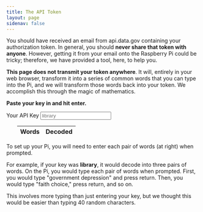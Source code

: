 ```yaml
---
title: The API Token
layout: page
sidenav: false
---
```


<script type="text/javascript" src="{{ '/js/wordlist.js' | prepend: site.baseurl }}"></script>

You should have received an email from api.data.gov containing your authorization token. In general, you should **never share that token with anyone**. However, getting it from your email onto the Raspberry Pi could be tricky; therefore, we have provided a tool, here, to help you.

**This page does not transmit your token anywhere**. It will, entirely in your web browser, transform it into a series of common words that you can type into the Pi, and we will transform those words back into your token. We accomplish this through the magic of mathematics.

**Paste your key in and hit enter.**

<div class="grid-container">
  <div class="grid-row">
    <div class="tablet:grid-col">
        <label class="usa-label" for="api-key">Your API Key</label>
        <input class="usa-input" id="api-key" name="api-key" type="text" placeholder="library">
    </div>
    <div class="grid-col-fill" style="padding-left: 2em;">
        <table class="usa-table usa-table--borderless usa-table--striped">
            <thead>
                <tr>
                    <th scope="col">Words</th>
                    <th scope="col">Decoded</th>
                </tr>
            </thead>
            <tbody id="tablebody">
            </tbody>
        </table>
    </div>
</div>
</div>

To set up your Pi, you will need to enter each pair of words (at right) when prompted. 

For example, if your key was <b>library</b>, it would decode into three pairs of words. On the Pi, you would type each pair of words when prompted. First, you would type "government depression" and press return. Then, you would type "faith choice," press return, and so on.

This involves more typing than just entering your key, but we thought this would be easier than typing 40 random characters.

<script>
    // Grab the element that contains the API key.
    const keyField = document.getElementById('api-key');
    // Register the function that encodes everything.
    keyField.addEventListener('change', update);
    
    // chunkIntoN :: string integer -> list-of strings
    // PURPOSE
    // Takes a string and breaks it into a list of strings.
    // Each list is of length N. The last string will be shorter.
    function chunkIntoN(s, N) {
        chunks = [];
        // console.log("s", s, "length", s.length);
        for (var ndx = 0 ; ndx < s.length; ndx += N) {
            theSlice = s.slice(ndx, ndx + N);
            chunks.push(theSlice);
            // console.log("ndx", ndx, "triple", theSlice)
        }
        return chunks;
    }

    // chunkIntoThrees :: string -> list-of string
    // PURPOSE
    // A trivial helper for chunkIntoN.
    function chunkIntoThrees (s) {
        return chunkIntoN(s, 3);
    }

    // CONSTANTS
    // For the ASCII manipulations below.
    const A = "A".charCodeAt(0);
    const Z = "Z".charCodeAt(0);
    const a = "a".charCodeAt(0);
    const z = "z".charCodeAt(0);
    const zero = "0".charCodeAt(0);
    const nine = "9".charCodeAt(0);

    // stringToDec :: string -> number
    // PURPOSE
    // Does a funny encoding of a string into a number.
    // Takes 0-9 and maps them to the values 0-9.
    // Takes A-Z and maps them to the values 10 - 36.
    // Takes a-z and maps them to 37-...
    // This gives us a range that is less than 64, and therefore
    // we can represent each character with 6 bits.
    function stringToDec (s) {
        var result = 0;

        for (var ndx = 0 ; ndx < s.length ; ndx++) {
            var ascii = s[ndx].charCodeAt(0);
            if (ascii >= zero && ascii <= nine) {
                ascii = ascii - zero;
            } else if (ascii >= A && ascii <= Z) {
                ascii = ascii - A + 10;
            } else if (ascii >= a && ascii <= z) {
                ascii = ascii - zero + 10 + 26;
            } else {
                console.log("ERROR. Character not in range: ", s[ndx]);
            }
            // Keep only the six rightmost bits.
            // That's all we should have at this point.
            ascii = ascii & 255;
            // Shift the values
            shifted = (ascii << (6*(s.length - ndx - 1)));
            // Or with the result
            result = result | shifted;
        }
        // console.log("chunk", s, "dec", result, "bin", result.toString(2));

        return result;
    } 

    // chunksToDec :: list-of string -> list-of integers
    // PURPOSE
    // 
    function chunksToDec (cs) {
        indexes = [];
        for (var ndx = 0; ndx < cs.length; ndx++) {
            indexes.push(stringToDec(cs[ndx]));
        }
        return indexes;
    }

    function updateHelper (key) {
        const table = document.getElementById('tablebody');
        chunks = chunkIntoThrees(key);
        indexes = chunksToDec(chunks);
        // console.log("wordlist length: ", wordlist.length);

        results = [];
        for (var ndx = 0 ; ndx < indexes.length ; ndx++) {
            const lookupNdx = indexes[ndx];
            const encoded = wordlist[lookupNdx];
            const decoded = chunks[ndx];
            // console.log("lookup", lookupNdx, "enc", encoded, "dec", decoded);
            results.push([encoded, decoded]);
        }

        // Reverse the list, because of the .push()
        // results = results.reverse();

        // Clear the table of current values.
        while (table.firstChild) {
           table.removeChild(table.firstChild);
        }


        for (var ndx = 0 ; ndx < results.length ; ndx++) {
            let row = document.createElement("tr");
            let word = document.createElement("td");
            let triple = document.createElement("td");

            const encoded = results[ndx][0];
            const decoded = results[ndx][1];

            word.textContent = encoded;
            triple.textContent = decoded;
            console.log("enc", encoded, "dec", decoded);

            row.appendChild(word);
            row.appendChild(triple);
            table.appendChild(row);
        }

    }
    
    function update (e) {
        // Remove all of the table's children.
        const key = `${e.target.value}`
        updateHelper(key);

    }

    // Initialize the table
    window.addEventListener('DOMContentLoaded', (event) => {
    console.log('DOM fully loaded and parsed');
        updateHelper("library");
    });
</script>

<!-- Tests -->
<script>

    // Grabbed from https://stackoverflow.com/questions/7837456/how-to-compare-arrays-in-javascript
    // Warn if overriding existing method
    if(Array.prototype.equals)
        console.warn("Overriding existing Array.prototype.equals. Possible causes: New API defines the method, there's a framework conflict or you've got double inclusions in your code.");
    // attach the .equals method to Array's prototype to call it on any array
    Array.prototype.equals = function (array) {
        // if the other array is a falsy value, return
        if (!array)
            return false;

        // compare lengths - can save a lot of time 
        if (this.length != array.length)
            return false;

        for (var i = 0, l=this.length; i < l; i++) {
            // Check if we have nested arrays
            if (this[i] instanceof Array && array[i] instanceof Array) {
                // recurse into the nested arrays
                if (!this[i].equals(array[i]))
                    return false;       
            }           
            else if (this[i] != array[i]) { 
                // Warning - two different object instances will never be equal: {x:20} != {x:20}
                return false;   
            }           
        }       
        return true;
    }
    // Hide method from for-in loops
    Object.defineProperty(Array.prototype, "equals", {enumerable: false});


    function tests () {
        var keys = ["2LVtzHrVMC4u0lRPDpWg", "svHDmjmFLCUxJQxlP3qy", "YylHLkeoR1HT3uctu4Jc"];
        var valid = [
            ["state term", "soldier colorless", "staff memory", "water dispute", "order large", "reason volatile", "natural produce"],
            ["front bishop", "moderate movement", "secure depression", "distance turning", "surface like", "play shallow", "order sense"],
            ["transfer forth", "bearing ornament", "interval trouble", "form nature", "ground strain", "soldier learning", "practice discourse"],
        ];

        for (var ndx = 0 ; ndx < keys.length ; ndx++) {
            key = keys[ndx];
            computed = [];
            
            chunks = chunkIntoThrees(key);
            indexes = chunksToDec(chunks);
            for (var inner = 0 ; inner < indexes.length ; inner++) {
                computed.push(wordlist[indexes[inner]]);
            }

            if (computed.equals(valid[ndx])) {
                console.log("Test passed: ", key);
            } else {
                console.log("FAIL: ", key);
                console.log("Expected: ", valid[ndx]);
                console.log("Computed: ", computed);
            }
        }
    }

    tests();
</script>